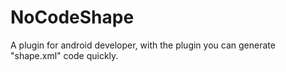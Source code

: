 # NoCodeShape

A plugin for android developer, with the plugin you can generate "shape.xml" code quickly.
